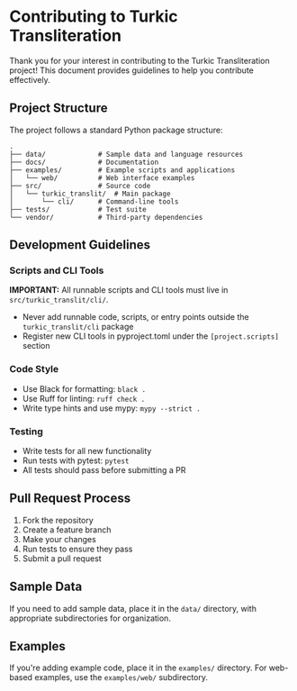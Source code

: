 # Contributing to Turkic Transliteration

Thank you for your interest in contributing to the Turkic Transliteration project! This document provides guidelines to help you contribute effectively.

## Project Structure

The project follows a standard Python package structure:

```
.
├── data/             # Sample data and language resources
├── docs/             # Documentation
├── examples/         # Example scripts and applications
│   └── web/          # Web interface examples
├── src/              # Source code
│   └── turkic_translit/  # Main package
│       └── cli/      # Command-line tools
├── tests/            # Test suite
└── vendor/           # Third-party dependencies
```

## Development Guidelines

### Scripts and CLI Tools

**IMPORTANT:** All runnable scripts and CLI tools must live in `src/turkic_translit/cli/`.

- Never add runnable code, scripts, or entry points outside the `turkic_translit/cli` package
- Register new CLI tools in pyproject.toml under the `[project.scripts]` section

### Code Style

- Use Black for formatting: `black .`
- Use Ruff for linting: `ruff check .`
- Write type hints and use mypy: `mypy --strict .`

### Testing

- Write tests for all new functionality
- Run tests with pytest: `pytest`
- All tests should pass before submitting a PR

## Pull Request Process

1. Fork the repository
2. Create a feature branch
3. Make your changes
4. Run tests to ensure they pass
5. Submit a pull request

## Sample Data

If you need to add sample data, place it in the `data/` directory, with appropriate subdirectories for organization.

## Examples

If you're adding example code, place it in the `examples/` directory. For web-based examples, use the `examples/web/` subdirectory.
